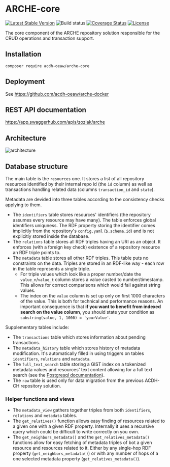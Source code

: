 # ARCHE-core

[![Latest Stable Version](https://poser.pugx.org/acdh-oeaw/arche-core/v/stable)](https://packagist.org/packages/acdh-oeaw/arche-core)
![Build status](https://github.com/acdh-oeaw/arche-core/workflows/phpunit/badge.svg)
[![Coverage Status](https://coveralls.io/repos/github/acdh-oeaw/arche-core/badge.svg?branch=master)](https://coveralls.io/github/acdh-oeaw/arche-core?branch=master)
[![License](https://poser.pugx.org/acdh-oeaw/arche-core/license)](https://packagist.org/packages/acdh-oeaw/arche-core)

The core component of the ARCHE repository solution responsible for the CRUD operations and transaction support.

## Installation

`composer require acdh-oeaw/arche-core`

## Deployment

See https://github.com/acdh-oeaw/arche-docker

## REST API documentation

https://app.swaggerhub.com/apis/zozlak/arche

## Architecture

![architecture](https://acdh-oeaw.github.io/arche-docs/diagrams/arche-core.png)

## Database structure

The main table is the `resources` one. It stores a list of all repository resources identified by their internal repo id (the `id` column) as well as transactions handling related data (columns `transaction_id` and `state`).

Metadata are devided into three tables according to the consistency checks applying to them.

* The `identifiers` table stores resources' identifiers (the repository assumes every resource may have many). The table enforces global identifiers uniquness. The RDF property storing the identifier comes implicitly from the repository's `config.yaml` (`$.schema.id`) and is not explicitly stored inside the database.
* The `relations` table stores all RDF triples having an URI as an object. It enforces (with a foreign key check) existence of a repository resource an RDF triple points to.
* The `metadata` table stores all other RDF triples. This table puts no constraints on the data. Triples are stored in an RDF-like way - each row in the table represents a single triple.
    * For triple values which look like a proper number/date the `value_n`/`value_t` column stores a value casted to number/timestamp. This allows for correct comparisons which would fail against string values.
    * The index on the `value` column is set up only on first 1000 characters of the value. This is both for technical and performance reasons. An important consequence is that **if you want to benefit from indexed search on the value column**, you should state your condition as `substring(value, 1, 1000) = 'yourValue'`.

Supplementary tables include:

* The `transactions` table which stores information about pending transactions.
* The `metadata_history` table which stores history of metadata modification. It's automatically filled in using triggers on tables `identifiers`, `relations` and `metadata`.
* The `full_text_search` table storing a GIST index on a tokenized metadata values and resources' text content allowing for a full text search (see the [Postgresql documentation](https://www.postgresql.org/docs/current/textsearch.html)).
* The `raw` table is used only for data migration from the previous ACDH-CH repository solution.

### Helper functions and views

* The `metadata_view` gathers together triples from both `identifiers`, `relations` and `metadata` tables.
* The `get_relatives()` function allows easy finding of resources related to a given one with a given RDF property. Internally it uses a recursive query which could be difficult to write correctly on you own.
* The `get_neighbors_metadata()` and the `get_relatives_metadata()` functions allow for easy fetching of metadata triples of bot a given resource and resources related to it. Either by any single-hop RDF property (`get_neighbors_metadata()`) or with any number of hops of a one selected metadata property (`get_relatives_metadata()`). 
